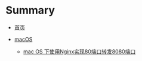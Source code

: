 # Summary

* [首页](README.md)

* [macOS](macOS/README.md)
    * [mac OS 下使用Nginx实现80端口转发8080端口](macOS/page1.md)